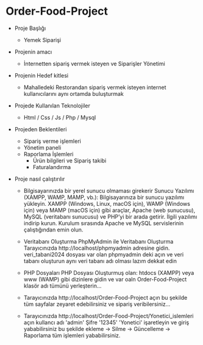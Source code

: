 # Order-Food-Project
+ Proje Başlığı 
   - Yemek Siparişi 
+ Projenin amacı  
  - İnternetten sipariş vermek isteyen ve Siparişler Yönetimi 
+ Projenin Hedef kitlesi 
  - Mahalledeki Restorandan sipariş vermek isteyen  internet kullanıcılarını aynı ortamda buluşturmak 
+ Projede Kullanılan Teknolojiler 
  - Html / Css / Js / Php / Mysql  
+ Projeden Beklentileri
    - Sipariş verme işlemleri
    - Yönetim paneli  
  + Raporlama İşlemleri
    - Ürün bilgileri ve Sipariş takibi
    - Faturalandırma

+ Proje nasıl çalıştırılır
  - Bilgisayarınızda bir yerel sunucu olmaması girekerir  Sunucu Yazılımı (XAMPP, WAMP, MAMP, vb.):
      Bilgisayarınıza bir sunucu yazılımı yükleyin. XAMPP (Windows, Linux, macOS için), WAMP (Windows için) veya MAMP (macOS için) gibi araçlar, Apache (web sunucusu), MySQL (veritabanı sunucusu) ve PHP’yi bir arada getirir.
      İlgili yazılımı indirip kurun. Kurulum sırasında Apache ve MySQL servislerinin çalıştığından emin olun.

   -  Veritabanı Oluşturma
         PhpMyAdmin ile Veritabanı Oluşturma
         Tarayıcınızda http://localhost/phpmyadmin adresine gidin.
         veri_tabani2024 dosyası var olan phpmyadmin deki açın ve veri tabanı oluşturun aynı veri tabanı adı olması lazım dekkat edin  
  - PHP Dosyaları 
       PHP Dosyası Oluşturmuş olan:
       htdocs (XAMPP) veya www (WAMP) gibi dizinlere gidin ve var oaln Order-Food-Project klasör adı tümünü yerleşterin...
  - Tarayıcınızda http://localhost/Order-Food-Project açın bu şekilde tüm sayfalar zeyaret edebilirsiniz ve sipariş veribilersiniz...
  - Tarayıcınızda http://localhost/Order-Food-Project/Yonetici_islemleri açın 
    kullancı adı 'admin'
    Şifre '12345'
    'Yonetici' işaretleyin ve giriş yababilirsiniz 
    bu şekilde  ekleme -> Silme -> Güncelleme -> Raporlama tüm işlemleri yababilirsiniz.
   

